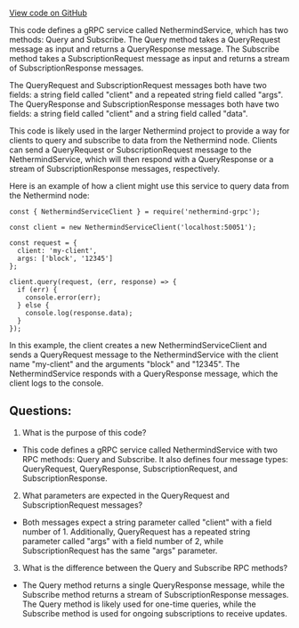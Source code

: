 [View code on GitHub](https://github.com/nethermindeth/nethermind/Nethermind.Grpc/Nethermind.proto)

This code defines a gRPC service called NethermindService, which has two methods: Query and Subscribe. The Query method takes a QueryRequest message as input and returns a QueryResponse message. The Subscribe method takes a SubscriptionRequest message as input and returns a stream of SubscriptionResponse messages.

The QueryRequest and SubscriptionRequest messages both have two fields: a string field called "client" and a repeated string field called "args". The QueryResponse and SubscriptionResponse messages both have two fields: a string field called "client" and a string field called "data".

This code is likely used in the larger Nethermind project to provide a way for clients to query and subscribe to data from the Nethermind node. Clients can send a QueryRequest or SubscriptionRequest message to the NethermindService, which will then respond with a QueryResponse or a stream of SubscriptionResponse messages, respectively.

Here is an example of how a client might use this service to query data from the Nethermind node:

```
const { NethermindServiceClient } = require('nethermind-grpc');

const client = new NethermindServiceClient('localhost:50051');

const request = {
  client: 'my-client',
  args: ['block', '12345']
};

client.query(request, (err, response) => {
  if (err) {
    console.error(err);
  } else {
    console.log(response.data);
  }
});
```

In this example, the client creates a new NethermindServiceClient and sends a QueryRequest message to the NethermindService with the client name "my-client" and the arguments "block" and "12345". The NethermindService responds with a QueryResponse message, which the client logs to the console.
## Questions: 
 1. What is the purpose of this code?
- This code defines a gRPC service called NethermindService with two RPC methods: Query and Subscribe. It also defines four message types: QueryRequest, QueryResponse, SubscriptionRequest, and SubscriptionResponse.

2. What parameters are expected in the QueryRequest and SubscriptionRequest messages?
- Both messages expect a string parameter called "client" with a field number of 1. Additionally, QueryRequest has a repeated string parameter called "args" with a field number of 2, while SubscriptionRequest has the same "args" parameter.

3. What is the difference between the Query and Subscribe RPC methods?
- The Query method returns a single QueryResponse message, while the Subscribe method returns a stream of SubscriptionResponse messages. The Query method is likely used for one-time queries, while the Subscribe method is used for ongoing subscriptions to receive updates.